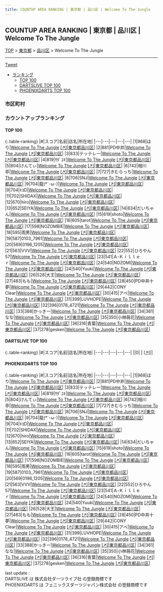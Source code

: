 ```yaml
---
title: COUNTUP AREA RANKING | 東京都 | 品川区 | Welcome To The Jungle
---
```

## COUNTUP AREA RANKING | 東京都 | 品川区 | Welcome To The Jungle

[TOP](/darts/rank/) > [東京都](/darts/rank/東京都/) > [品川区](/darts/rank/東京都/品川区/) > Welcome To The Jungle

___

<a href="https://twitter.com/share?ref_src=twsrc%5Etfw" data-text="COUNTUP AREA RANKING | 東京都品川区Welcome To The Jungle" class="twitter-share-button" data-hashtags="DARTSLIVE,PHOENIXDARTS,darts,ダーツ" data-show-count="false">Tweet</a>

* [ランキング](#カウントアップランキング)
    * [TOP 100](#top-100)
    * [DARTSLIVE TOP 100](#dartslive-top-100)
    * [PHOENIXDARTS TOP 100](#phoenixdarts-top-100)

### 市区町村

<ul>

</ul>

### カウントアップランキング

#### TOP 100



{:.table-ranking}
|#|スコア|名前|店名|所在地|
|---|---|---|---|---|
|1|968|<span class="rank-name-pd">ほり</span>|<a href="/darts/rank/shops/9501.html">Welcome To The Jungle</a> <a href="https://vs.phoenixdarts.com/jp/shop/shopDetailInfo/s_9501?s_seq=9501">[↗]</a>|<a href="/darts/rank/東京都/品川区">東京都品川区</a>|
|2|881|<span class="rank-name-pd">PD中井</span>|<a href="/darts/rank/shops/9501.html">Welcome To The Jungle</a> <a href="https://vs.phoenixdarts.com/jp/shop/shopDetailInfo/s_9501?s_seq=9501">[↗]</a>|<a href="/darts/rank/東京都/品川区">東京都品川区</a>|
|3|833|<span class="rank-name-pd">テッテレー</span>|<a href="/darts/rank/shops/9501.html">Welcome To The Jungle</a> <a href="https://vs.phoenixdarts.com/jp/shop/shopDetailInfo/s_9501?s_seq=9501">[↗]</a>|<a href="/darts/rank/東京都/品川区">東京都品川区</a>|
|4|819|<span class="rank-name-pd">ｻﾀﾞﾕｷ</span>|<a href="/darts/rank/shops/9501.html">Welcome To The Jungle</a> <a href="https://vs.phoenixdarts.com/jp/shop/shopDetailInfo/s_9501?s_seq=9501">[↗]</a>|<a href="/darts/rank/東京都/品川区">東京都品川区</a>|
|5|804|<span class="rank-name-pd">けんてぃ</span>|<a href="/darts/rank/shops/9501.html">Welcome To The Jungle</a> <a href="https://vs.phoenixdarts.com/jp/shop/shopDetailInfo/s_9501?s_seq=9501">[↗]</a>|<a href="/darts/rank/東京都/品川区">東京都品川区</a>|
|6|742|<span class="rank-name-pd">相川亭</span>|<a href="/darts/rank/shops/9501.html">Welcome To The Jungle</a> <a href="https://vs.phoenixdarts.com/jp/shop/shopDetailInfo/s_9501?s_seq=9501">[↗]</a>|<a href="/darts/rank/東京都/品川区">東京都品川区</a>|
|7|727|<span class="rank-name-pd">きむらっち</span>|<a href="/darts/rank/shops/9501.html">Welcome To The Jungle</a> <a href="https://vs.phoenixdarts.com/jp/shop/shopDetailInfo/s_9501?s_seq=9501">[↗]</a>|<a href="/darts/rank/東京都/品川区">東京都品川区</a>|
|8|706|<span class="rank-name-pd">SNJ</span>|<a href="/darts/rank/shops/9501.html">Welcome To The Jungle</a> <a href="https://vs.phoenixdarts.com/jp/shop/shopDetailInfo/s_9501?s_seq=9501">[↗]</a>|<a href="/darts/rank/東京都/品川区">東京都品川区</a>|
|9|704|<span class="rank-name-pd">龍(*`･ω･)</span>|<a href="/darts/rank/shops/9501.html">Welcome To The Jungle</a> <a href="https://vs.phoenixdarts.com/jp/shop/shopDetailInfo/s_9501?s_seq=9501">[↗]</a>|<a href="/darts/rank/東京都/品川区">東京都品川区</a>|
|9|704|<span class="rank-name-pd">ｷﾖD</span>|<a href="/darts/rank/shops/9501.html">Welcome To The Jungle</a> <a href="https://vs.phoenixdarts.com/jp/shop/shopDetailInfo/s_9501?s_seq=9501">[↗]</a>|<a href="/darts/rank/東京都/品川区">東京都品川区</a>|
|11|702|<span class="rank-name-pd">SHIDAX</span>|<a href="/darts/rank/shops/9501.html">Welcome To The Jungle</a> <a href="https://vs.phoenixdarts.com/jp/shop/shopDetailInfo/s_9501?s_seq=9501">[↗]</a>|<a href="/darts/rank/東京都/品川区">東京都品川区</a>|
|12|670|<span class="rank-name-pd">hiro</span>|<a href="/darts/rank/shops/9501.html">Welcome To The Jungle</a> <a href="https://vs.phoenixdarts.com/jp/shop/shopDetailInfo/s_9501?s_seq=9501">[↗]</a>|<a href="/darts/rank/東京都/品川区">東京都品川区</a>|
|13|652|<span class="rank-name-pd">SEIYA</span>|<a href="/darts/rank/shops/9501.html">Welcome To The Jungle</a> <a href="https://vs.phoenixdarts.com/jp/shop/shopDetailInfo/s_9501?s_seq=9501">[↗]</a>|<a href="/darts/rank/東京都/品川区">東京都品川区</a>|
|14|634|<span class="rank-name-pd">だいちゃん</span>|<a href="/darts/rank/shops/9501.html">Welcome To The Jungle</a> <a href="https://vs.phoenixdarts.com/jp/shop/shopDetailInfo/s_9501?s_seq=9501">[↗]</a>|<a href="/darts/rank/東京都/品川区">東京都品川区</a>|
|15|619|<span class="rank-name-pd">shoto</span>|<a href="/darts/rank/shops/9501.html">Welcome To The Jungle</a> <a href="https://vs.phoenixdarts.com/jp/shop/shopDetailInfo/s_9501?s_seq=9501">[↗]</a>|<a href="/darts/rank/東京都/品川区">東京都品川区</a>|
|16|605|<span class="rank-name-pd">tarot</span>|<a href="/darts/rank/shops/9501.html">Welcome To The Jungle</a> <a href="https://vs.phoenixdarts.com/jp/shop/shopDetailInfo/s_9501?s_seq=9501">[↗]</a>|<a href="/darts/rank/東京都/品川区">東京都品川区</a>|
|17|598|<span class="rank-name-pd">NOZOMBIE</span>|<a href="/darts/rank/shops/9501.html">Welcome To The Jungle</a> <a href="https://vs.phoenixdarts.com/jp/shop/shopDetailInfo/s_9501?s_seq=9501">[↗]</a>|<a href="/darts/rank/東京都/品川区">東京都品川区</a>|
|18|595|<span class="rank-name-pd">雨男</span>|<a href="/darts/rank/shops/9501.html">Welcome To The Jungle</a> <a href="https://vs.phoenixdarts.com/jp/shop/shopDetailInfo/s_9501?s_seq=9501">[↗]</a>|<a href="/darts/rank/東京都/品川区">東京都品川区</a>|
|19|587|<span class="rank-name-pd">0103_7961</span>|<a href="/darts/rank/shops/9501.html">Welcome To The Jungle</a> <a href="https://vs.phoenixdarts.com/jp/shop/shopDetailInfo/s_9501?s_seq=9501">[↗]</a>|<a href="/darts/rank/東京都/品川区">東京都品川区</a>|
|20|569|<span class="rank-name-pd">0196_1205</span>|<a href="/darts/rank/shops/9501.html">Welcome To The Jungle</a> <a href="https://vs.phoenixdarts.com/jp/shop/shopDetailInfo/s_9501?s_seq=9501">[↗]</a>|<a href="/darts/rank/東京都/品川区">東京都品川区</a>|
|21|563|<span class="rank-name-pd">VVV</span>|<a href="/darts/rank/shops/9501.html">Welcome To The Jungle</a> <a href="https://vs.phoenixdarts.com/jp/shop/shopDetailInfo/s_9501?s_seq=9501">[↗]</a>|<a href="/darts/rank/東京都/品川区">東京都品川区</a>|
|22|552|<span class="rank-name-pd">ひろやん57</span>|<a href="/darts/rank/shops/9501.html">Welcome To The Jungle</a> <a href="https://vs.phoenixdarts.com/jp/shop/shopDetailInfo/s_9501?s_seq=9501">[↗]</a>|<a href="/darts/rank/東京都/品川区">東京都品川区</a>|
|23|541|<span class="rank-name-pd">Ａ‐Ｋｉｌｌｅｒ</span>|<a href="/darts/rank/shops/9501.html">Welcome To The Jungle</a> <a href="https://vs.phoenixdarts.com/jp/shop/shopDetailInfo/s_9501?s_seq=9501">[↗]</a>|<a href="/darts/rank/東京都/品川区">東京都品川区</a>|
|24|540|<span class="rank-name-pd">NOZOMI</span>|<a href="/darts/rank/shops/9501.html">Welcome To The Jungle</a> <a href="https://vs.phoenixdarts.com/jp/shop/shopDetailInfo/s_9501?s_seq=9501">[↗]</a>|<a href="/darts/rank/東京都/品川区">東京都品川区</a>|
|24|540|<span class="rank-name-pd">Yuuki</span>|<a href="/darts/rank/shops/9501.html">Welcome To The Jungle</a> <a href="https://vs.phoenixdarts.com/jp/shop/shopDetailInfo/s_9501?s_seq=9501">[↗]</a>|<a href="/darts/rank/東京都/品川区">東京都品川区</a>|
|26|528|<span class="rank-name-pd">大王</span>|<a href="/darts/rank/shops/9501.html">Welcome To The Jungle</a> <a href="https://vs.phoenixdarts.com/jp/shop/shopDetailInfo/s_9501?s_seq=9501">[↗]</a>|<a href="/darts/rank/東京都/品川区">東京都品川区</a>|
|27|483|<span class="rank-name-pd">もも</span>|<a href="/darts/rank/shops/9501.html">Welcome To The Jungle</a> <a href="https://vs.phoenixdarts.com/jp/shop/shopDetailInfo/s_9501?s_seq=9501">[↗]</a>|<a href="/darts/rank/東京都/品川区">東京都品川区</a>|
|28|450|<span class="rank-name-pd">PD中井十夢</span>|<a href="/darts/rank/shops/9501.html">Welcome To The Jungle</a> <a href="https://vs.phoenixdarts.com/jp/shop/shopDetailInfo/s_9501?s_seq=9501">[↗]</a>|<a href="/darts/rank/東京都/品川区">東京都品川区</a>|
|29|442|<span class="rank-name-pd">CONY Clear</span>|<a href="/darts/rank/shops/9501.html">Welcome To The Jungle</a> <a href="https://vs.phoenixdarts.com/jp/shop/shopDetailInfo/s_9501?s_seq=9501">[↗]</a>|<a href="/darts/rank/東京都/品川区">東京都品川区</a>|
|30|415|<span class="rank-name-pd">アベ</span>|<a href="/darts/rank/shops/9501.html">Welcome To The Jungle</a> <a href="https://vs.phoenixdarts.com/jp/shop/shopDetailInfo/s_9501?s_seq=9501">[↗]</a>|<a href="/darts/rank/東京都/品川区">東京都品川区</a>|
|31|399|<span class="rank-name-pd">LUVHOPE</span>|<a href="/darts/rank/shops/9501.html">Welcome To The Jungle</a> <a href="https://vs.phoenixdarts.com/jp/shop/shopDetailInfo/s_9501?s_seq=9501">[↗]</a>|<a href="/darts/rank/東京都/品川区">東京都品川区</a>|
|32|396|<span class="rank-name-pd">0178_4721</span>|<a href="/darts/rank/shops/9501.html">Welcome To The Jungle</a> <a href="https://vs.phoenixdarts.com/jp/shop/shopDetailInfo/s_9501?s_seq=9501">[↗]</a>|<a href="/darts/rank/東京都/品川区">東京都品川区</a>|
|33|388|<span class="rank-name-pd">かっきー</span>|<a href="/darts/rank/shops/9501.html">Welcome To The Jungle</a> <a href="https://vs.phoenixdarts.com/jp/shop/shopDetailInfo/s_9501?s_seq=9501">[↗]</a>|<a href="/darts/rank/東京都/品川区">東京都品川区</a>|
|34|361|<span class="rank-name-pd">なな</span>|<a href="/darts/rank/shops/9501.html">Welcome To The Jungle</a> <a href="https://vs.phoenixdarts.com/jp/shop/shopDetailInfo/s_9501?s_seq=9501">[↗]</a>|<a href="/darts/rank/東京都/品川区">東京都品川区</a>|
|35|350|<span class="rank-name-pd">小林萌花</span>|<a href="/darts/rank/shops/9501.html">Welcome To The Jungle</a> <a href="https://vs.phoenixdarts.com/jp/shop/shopDetailInfo/s_9501?s_seq=9501">[↗]</a>|<a href="/darts/rank/東京都/品川区">東京都品川区</a>|
|36|316|<span class="rank-name-pd">青葉</span>|<a href="/darts/rank/shops/9501.html">Welcome To The Jungle</a> <a href="https://vs.phoenixdarts.com/jp/shop/shopDetailInfo/s_9501?s_seq=9501">[↗]</a>|<a href="/darts/rank/東京都/品川区">東京都品川区</a>|
|37|278|<span class="rank-name-pd">gesken</span>|<a href="/darts/rank/shops/9501.html">Welcome To The Jungle</a> <a href="https://vs.phoenixdarts.com/jp/shop/shopDetailInfo/s_9501?s_seq=9501">[↗]</a>|<a href="/darts/rank/東京都/品川区">東京都品川区</a>|


#### DARTSLIVE TOP 100



{:.table-ranking}
|#|スコア|名前|店名|所在地|
|---|---|---|---|---|
||0|<span class="rank-name-dl"> </span>|<a href="/darts/rank/shops/.html"></a> <a href="">[↗]</a>|<a href="/darts/rank//"></a>|


#### PHOENIXDARTS TOP 100



{:.table-ranking}
|#|スコア|名前|店名|所在地|
|---|---|---|---|---|
|1|968|<span class="rank-name-pd">ほり</span>|<a href="/darts/rank/shops/9501.html">Welcome To The Jungle</a> <a href="https://vs.phoenixdarts.com/jp/shop/shopDetailInfo/s_9501?s_seq=9501">[↗]</a>|<a href="/darts/rank/東京都/品川区">東京都品川区</a>|
|2|881|<span class="rank-name-pd">PD中井</span>|<a href="/darts/rank/shops/9501.html">Welcome To The Jungle</a> <a href="https://vs.phoenixdarts.com/jp/shop/shopDetailInfo/s_9501?s_seq=9501">[↗]</a>|<a href="/darts/rank/東京都/品川区">東京都品川区</a>|
|3|833|<span class="rank-name-pd">テッテレー</span>|<a href="/darts/rank/shops/9501.html">Welcome To The Jungle</a> <a href="https://vs.phoenixdarts.com/jp/shop/shopDetailInfo/s_9501?s_seq=9501">[↗]</a>|<a href="/darts/rank/東京都/品川区">東京都品川区</a>|
|4|819|<span class="rank-name-pd">ｻﾀﾞﾕｷ</span>|<a href="/darts/rank/shops/9501.html">Welcome To The Jungle</a> <a href="https://vs.phoenixdarts.com/jp/shop/shopDetailInfo/s_9501?s_seq=9501">[↗]</a>|<a href="/darts/rank/東京都/品川区">東京都品川区</a>|
|5|804|<span class="rank-name-pd">けんてぃ</span>|<a href="/darts/rank/shops/9501.html">Welcome To The Jungle</a> <a href="https://vs.phoenixdarts.com/jp/shop/shopDetailInfo/s_9501?s_seq=9501">[↗]</a>|<a href="/darts/rank/東京都/品川区">東京都品川区</a>|
|6|742|<span class="rank-name-pd">相川亭</span>|<a href="/darts/rank/shops/9501.html">Welcome To The Jungle</a> <a href="https://vs.phoenixdarts.com/jp/shop/shopDetailInfo/s_9501?s_seq=9501">[↗]</a>|<a href="/darts/rank/東京都/品川区">東京都品川区</a>|
|7|727|<span class="rank-name-pd">きむらっち</span>|<a href="/darts/rank/shops/9501.html">Welcome To The Jungle</a> <a href="https://vs.phoenixdarts.com/jp/shop/shopDetailInfo/s_9501?s_seq=9501">[↗]</a>|<a href="/darts/rank/東京都/品川区">東京都品川区</a>|
|8|706|<span class="rank-name-pd">SNJ</span>|<a href="/darts/rank/shops/9501.html">Welcome To The Jungle</a> <a href="https://vs.phoenixdarts.com/jp/shop/shopDetailInfo/s_9501?s_seq=9501">[↗]</a>|<a href="/darts/rank/東京都/品川区">東京都品川区</a>|
|9|704|<span class="rank-name-pd">龍(*`･ω･)</span>|<a href="/darts/rank/shops/9501.html">Welcome To The Jungle</a> <a href="https://vs.phoenixdarts.com/jp/shop/shopDetailInfo/s_9501?s_seq=9501">[↗]</a>|<a href="/darts/rank/東京都/品川区">東京都品川区</a>|
|9|704|<span class="rank-name-pd">ｷﾖD</span>|<a href="/darts/rank/shops/9501.html">Welcome To The Jungle</a> <a href="https://vs.phoenixdarts.com/jp/shop/shopDetailInfo/s_9501?s_seq=9501">[↗]</a>|<a href="/darts/rank/東京都/品川区">東京都品川区</a>|
|11|702|<span class="rank-name-pd">SHIDAX</span>|<a href="/darts/rank/shops/9501.html">Welcome To The Jungle</a> <a href="https://vs.phoenixdarts.com/jp/shop/shopDetailInfo/s_9501?s_seq=9501">[↗]</a>|<a href="/darts/rank/東京都/品川区">東京都品川区</a>|
|12|670|<span class="rank-name-pd">hiro</span>|<a href="/darts/rank/shops/9501.html">Welcome To The Jungle</a> <a href="https://vs.phoenixdarts.com/jp/shop/shopDetailInfo/s_9501?s_seq=9501">[↗]</a>|<a href="/darts/rank/東京都/品川区">東京都品川区</a>|
|13|652|<span class="rank-name-pd">SEIYA</span>|<a href="/darts/rank/shops/9501.html">Welcome To The Jungle</a> <a href="https://vs.phoenixdarts.com/jp/shop/shopDetailInfo/s_9501?s_seq=9501">[↗]</a>|<a href="/darts/rank/東京都/品川区">東京都品川区</a>|
|14|634|<span class="rank-name-pd">だいちゃん</span>|<a href="/darts/rank/shops/9501.html">Welcome To The Jungle</a> <a href="https://vs.phoenixdarts.com/jp/shop/shopDetailInfo/s_9501?s_seq=9501">[↗]</a>|<a href="/darts/rank/東京都/品川区">東京都品川区</a>|
|15|619|<span class="rank-name-pd">shoto</span>|<a href="/darts/rank/shops/9501.html">Welcome To The Jungle</a> <a href="https://vs.phoenixdarts.com/jp/shop/shopDetailInfo/s_9501?s_seq=9501">[↗]</a>|<a href="/darts/rank/東京都/品川区">東京都品川区</a>|
|16|605|<span class="rank-name-pd">tarot</span>|<a href="/darts/rank/shops/9501.html">Welcome To The Jungle</a> <a href="https://vs.phoenixdarts.com/jp/shop/shopDetailInfo/s_9501?s_seq=9501">[↗]</a>|<a href="/darts/rank/東京都/品川区">東京都品川区</a>|
|17|598|<span class="rank-name-pd">NOZOMBIE</span>|<a href="/darts/rank/shops/9501.html">Welcome To The Jungle</a> <a href="https://vs.phoenixdarts.com/jp/shop/shopDetailInfo/s_9501?s_seq=9501">[↗]</a>|<a href="/darts/rank/東京都/品川区">東京都品川区</a>|
|18|595|<span class="rank-name-pd">雨男</span>|<a href="/darts/rank/shops/9501.html">Welcome To The Jungle</a> <a href="https://vs.phoenixdarts.com/jp/shop/shopDetailInfo/s_9501?s_seq=9501">[↗]</a>|<a href="/darts/rank/東京都/品川区">東京都品川区</a>|
|19|587|<span class="rank-name-pd">0103_7961</span>|<a href="/darts/rank/shops/9501.html">Welcome To The Jungle</a> <a href="https://vs.phoenixdarts.com/jp/shop/shopDetailInfo/s_9501?s_seq=9501">[↗]</a>|<a href="/darts/rank/東京都/品川区">東京都品川区</a>|
|20|569|<span class="rank-name-pd">0196_1205</span>|<a href="/darts/rank/shops/9501.html">Welcome To The Jungle</a> <a href="https://vs.phoenixdarts.com/jp/shop/shopDetailInfo/s_9501?s_seq=9501">[↗]</a>|<a href="/darts/rank/東京都/品川区">東京都品川区</a>|
|21|563|<span class="rank-name-pd">VVV</span>|<a href="/darts/rank/shops/9501.html">Welcome To The Jungle</a> <a href="https://vs.phoenixdarts.com/jp/shop/shopDetailInfo/s_9501?s_seq=9501">[↗]</a>|<a href="/darts/rank/東京都/品川区">東京都品川区</a>|
|22|552|<span class="rank-name-pd">ひろやん57</span>|<a href="/darts/rank/shops/9501.html">Welcome To The Jungle</a> <a href="https://vs.phoenixdarts.com/jp/shop/shopDetailInfo/s_9501?s_seq=9501">[↗]</a>|<a href="/darts/rank/東京都/品川区">東京都品川区</a>|
|23|541|<span class="rank-name-pd">Ａ‐Ｋｉｌｌｅｒ</span>|<a href="/darts/rank/shops/9501.html">Welcome To The Jungle</a> <a href="https://vs.phoenixdarts.com/jp/shop/shopDetailInfo/s_9501?s_seq=9501">[↗]</a>|<a href="/darts/rank/東京都/品川区">東京都品川区</a>|
|24|540|<span class="rank-name-pd">NOZOMI</span>|<a href="/darts/rank/shops/9501.html">Welcome To The Jungle</a> <a href="https://vs.phoenixdarts.com/jp/shop/shopDetailInfo/s_9501?s_seq=9501">[↗]</a>|<a href="/darts/rank/東京都/品川区">東京都品川区</a>|
|24|540|<span class="rank-name-pd">Yuuki</span>|<a href="/darts/rank/shops/9501.html">Welcome To The Jungle</a> <a href="https://vs.phoenixdarts.com/jp/shop/shopDetailInfo/s_9501?s_seq=9501">[↗]</a>|<a href="/darts/rank/東京都/品川区">東京都品川区</a>|
|26|528|<span class="rank-name-pd">大王</span>|<a href="/darts/rank/shops/9501.html">Welcome To The Jungle</a> <a href="https://vs.phoenixdarts.com/jp/shop/shopDetailInfo/s_9501?s_seq=9501">[↗]</a>|<a href="/darts/rank/東京都/品川区">東京都品川区</a>|
|27|483|<span class="rank-name-pd">もも</span>|<a href="/darts/rank/shops/9501.html">Welcome To The Jungle</a> <a href="https://vs.phoenixdarts.com/jp/shop/shopDetailInfo/s_9501?s_seq=9501">[↗]</a>|<a href="/darts/rank/東京都/品川区">東京都品川区</a>|
|28|450|<span class="rank-name-pd">PD中井十夢</span>|<a href="/darts/rank/shops/9501.html">Welcome To The Jungle</a> <a href="https://vs.phoenixdarts.com/jp/shop/shopDetailInfo/s_9501?s_seq=9501">[↗]</a>|<a href="/darts/rank/東京都/品川区">東京都品川区</a>|
|29|442|<span class="rank-name-pd">CONY Clear</span>|<a href="/darts/rank/shops/9501.html">Welcome To The Jungle</a> <a href="https://vs.phoenixdarts.com/jp/shop/shopDetailInfo/s_9501?s_seq=9501">[↗]</a>|<a href="/darts/rank/東京都/品川区">東京都品川区</a>|
|30|415|<span class="rank-name-pd">アベ</span>|<a href="/darts/rank/shops/9501.html">Welcome To The Jungle</a> <a href="https://vs.phoenixdarts.com/jp/shop/shopDetailInfo/s_9501?s_seq=9501">[↗]</a>|<a href="/darts/rank/東京都/品川区">東京都品川区</a>|
|31|399|<span class="rank-name-pd">LUVHOPE</span>|<a href="/darts/rank/shops/9501.html">Welcome To The Jungle</a> <a href="https://vs.phoenixdarts.com/jp/shop/shopDetailInfo/s_9501?s_seq=9501">[↗]</a>|<a href="/darts/rank/東京都/品川区">東京都品川区</a>|
|32|396|<span class="rank-name-pd">0178_4721</span>|<a href="/darts/rank/shops/9501.html">Welcome To The Jungle</a> <a href="https://vs.phoenixdarts.com/jp/shop/shopDetailInfo/s_9501?s_seq=9501">[↗]</a>|<a href="/darts/rank/東京都/品川区">東京都品川区</a>|
|33|388|<span class="rank-name-pd">かっきー</span>|<a href="/darts/rank/shops/9501.html">Welcome To The Jungle</a> <a href="https://vs.phoenixdarts.com/jp/shop/shopDetailInfo/s_9501?s_seq=9501">[↗]</a>|<a href="/darts/rank/東京都/品川区">東京都品川区</a>|
|34|361|<span class="rank-name-pd">なな</span>|<a href="/darts/rank/shops/9501.html">Welcome To The Jungle</a> <a href="https://vs.phoenixdarts.com/jp/shop/shopDetailInfo/s_9501?s_seq=9501">[↗]</a>|<a href="/darts/rank/東京都/品川区">東京都品川区</a>|
|35|350|<span class="rank-name-pd">小林萌花</span>|<a href="/darts/rank/shops/9501.html">Welcome To The Jungle</a> <a href="https://vs.phoenixdarts.com/jp/shop/shopDetailInfo/s_9501?s_seq=9501">[↗]</a>|<a href="/darts/rank/東京都/品川区">東京都品川区</a>|
|36|316|<span class="rank-name-pd">青葉</span>|<a href="/darts/rank/shops/9501.html">Welcome To The Jungle</a> <a href="https://vs.phoenixdarts.com/jp/shop/shopDetailInfo/s_9501?s_seq=9501">[↗]</a>|<a href="/darts/rank/東京都/品川区">東京都品川区</a>|
|37|278|<span class="rank-name-pd">gesken</span>|<a href="/darts/rank/shops/9501.html">Welcome To The Jungle</a> <a href="https://vs.phoenixdarts.com/jp/shop/shopDetailInfo/s_9501?s_seq=9501">[↗]</a>|<a href="/darts/rank/東京都/品川区">東京都品川区</a>|


<div class="footer border-top border-gray-light mt-5 pt-3 text-right text-gray">
    last update : <span style="font-weight: italic" id="foot_last_modified"></span><br />
    DARTSLIVE は 株式会社ダーツライブ社 の登録商標です<br />
    PHOENIXDARTS は フェニックスダーツジャパン株式会社 の登録商標です<br />
</div>

<script src="https://cdnjs.cloudflare.com/ajax/libs/jquery.tablesorter/2.31.3/js/jquery.tablesorter.min.js" integrity="sha512-qzgd5cYSZcosqpzpn7zF2ZId8f/8CHmFKZ8j7mU4OUXTNRd5g+ZHBPsgKEwoqxCtdQvExE5LprwwPAgoicguNg==" crossorigin="anonymous" referrerpolicy="no-referrer"></script>
<link rel="stylesheet" href="https://cdnjs.cloudflare.com/ajax/libs/jquery.tablesorter/2.31.3/css/theme.default.min.css" integrity="sha512-wghhOJkjQX0Lh3NSWvNKeZ0ZpNn+SPVXX1Qyc9OCaogADktxrBiBdKGDoqVUOyhStvMBmJQ8ZdMHiR3wuEq8+w==" crossorigin="anonymous" referrerpolicy="no-referrer" />
<script>
$(function() {
    $(".table-ranking").tablesorter({sortList:[[0, 0]]});
    $("#foot_last_modified").text(formatDate(new Date(document.lastModified), 'yyyy-MM-dd HH:mm:ss'));
});
</script>

<script async src="https://platform.twitter.com/widgets.js" charset="utf-8"></script>
